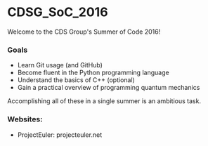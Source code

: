 # CDSG_SoC_2016
Welcome to the CDS Group's Summer of Code 2016!

### Goals
  - Learn Git usage (and GitHub)
  - Become fluent in the Python programming language
  - Understand the basics of C++ (optional)
  - Gain a practical overview of programming quantum mechanics

Accomplishing all of these in a single summer is an ambitious task.

### Websites:
  - ProjectEuler: projecteuler.net

